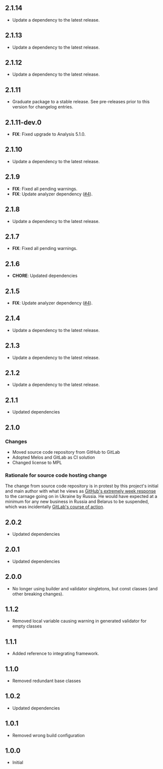 ## 2.1.14

 - Update a dependency to the latest release.

## 2.1.13

 - Update a dependency to the latest release.

## 2.1.12

 - Update a dependency to the latest release.

## 2.1.11

 - Graduate package to a stable release. See pre-releases prior to this version for changelog entries.

## 2.1.11-dev.0

 - **FIX**: Fixed upgrade to Analysis 5.1.0.

## 2.1.10

 - Update a dependency to the latest release.

## 2.1.9

 - **FIX**: Fixed all pending warnings.
 - **FIX**: Update analyzer dependency ([#4](https://gitlab.com/ruicraveiro/dart_framework/-/issues/4)).

## 2.1.8

 - Update a dependency to the latest release.

## 2.1.7

 - **FIX**: Fixed all pending warnings.

## 2.1.6

 - **CHORE**: Updated dependencies

## 2.1.5

 - **FIX**: Update analyzer dependency ([#4](https://gitlab.com/ruicraveiro/dart_framework/-/issues/4)).

## 2.1.4

 - Update a dependency to the latest release.

## 2.1.3

 - Update a dependency to the latest release.

## 2.1.2

 - Update a dependency to the latest release.

## 2.1.1
 - Updated dependencies

## 2.1.0

### Changes
- Moved source code repository from GitHub to GitLab
- Adopted Melos and GitLab as CI solution
- Changed license to MPL

### Rationale for source code hosting change

The change from source code repository is in protest by this project's initial and main author with what he views as [GitHub's extremely week response](https://github.blog/2022-03-02-our-response-to-the-war-in-ukraine/) to the carnage going on in Ukraine by Russia. He would have expected at a minimum for any new business in Russia and Belarus to be suspended, which was incidentally [GitLab's course of action](https://about.gitlab.com/blog/2022/03/11/gitlab-actions-to-date-regarding-russian-invasion-of-ukraine/#suspending-new-business-in-russia-and-belarus).

## 2.0.2

- Updated dependencies

## 2.0.1

- Updated dependencies

## 2.0.0

- No longer using builder and validator singletons, but const classes (and other breaking changes).

## 1.1.2

- Removed local variable causing warning in generated validator for empty classes

## 1.1.1

- Added reference to integrating framework.

## 1.1.0

- Removed redundant base classes

## 1.0.2

- Updated dependencies

## 1.0.1

- Removed wrong build configuration

## 1.0.0

- Initial
